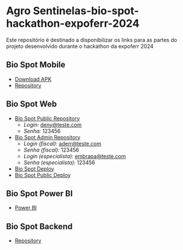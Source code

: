 # Agro Sentinelas-bio-spot-hackathon-expoferr-2024
Este repositório é destinado a disponibilizar os links para as partes do projeto desenvolvido durante o hackathon da expoferr 2024


## Bio Spot Mobile
- [Download APK](https://github.com/denym123/bio-spot/blob/main/pubspec.yaml)
- [Repository](https://github.com/denym123/bio-spot/tree/main)

## Bio Spot Web
- [Bio Spot Public Repository](https://github.com/viniciusNoleto/expoferr-bio-spot-public)
  - *Login:* deny@teste.com
  - *Senha:* 123456 
- [Bio Spot Admin Repository](https://github.com/viniciusNoleto/expoferr-bio-spot)
  - *Login (fiscal):* aderr@teste.com
  - *Senha (fiscal):* 123456
  - *Login (especialista):* embrapa@teste.com
  - *Senha (especialista):* 123456 
- [Bio Spot Deploy](http://191.252.60.138:301/)
- [Bio Spot Public Deploy](http://191.252.60.138:303/)

## Bio Spot Power BI
- [Power BI](https://app.powerbi.com/view?r=eyJrIjoiMWNiNDgzMzEtMzQzMC00Y2ZhLWJjZGEtNTdkMDhhMjE2ZjI3IiwidCI6IjNjMDI4NGQzLTliM2ItNGUzYy1iZTBlLWJhMGIyZGY3NjliYiJ9)

## Bio Spot Backend
- [Repository](https://github.com/Pablo304/biospot)
